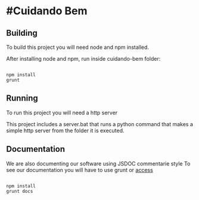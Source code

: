 #Cuidando Bem
============

## Building

To build this project you will need node and npm installed.

After installing node and npm, run inside cuidando-bem folder:

```

npm install
grunt

```

## Running

To run this project you will need a http server

This project includes a server.bat that runs a python command that makes a simple http server from the folder it is executed.


## Documentation

We are also documenting our software using JSDOC commentarie style
To see our documentation you will have to use grunt or [access](http://loa-sead.github.io/cuidando-bem/) 

```

npm install
grunt docs

```